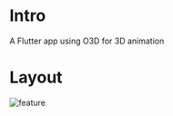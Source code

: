 # Intro 

A Flutter app using O3D for 3D animation

# Layout

![feature](https://github.com/gameballstudio/daily_run/assets/87974689/1852c1b0-2dec-4702-99b0-30cf9de7d214)

